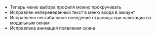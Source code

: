 - Теперь меню выбора профиля можно прокручивать
- Исправлен непереведённый текст в меню входа в аккаунт
- Исправлено нестабильное поведение страницы при навигации по модальным окнам
- Исправлена анимация появления скина
